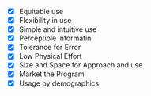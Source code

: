 - [x] Equitable use
- [x] Flexibility in use
- [x] Simple and intuitive use
- [x] Perceptible informatin
- [x] Tolerance for Error
- [x] Low Physical Effort
- [x] Size and Space for Approach and use
- [x] Market the Program
- [x] Usage by demographics
